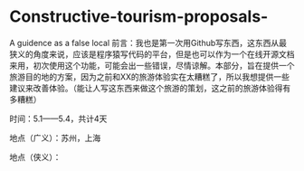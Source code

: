 # Constructive-tourism-proposals-
A guidence as a false local
前言：我也是第一次用Github写东西，这东西从最狭义的角度来说，应该是程序猿写代码的平台，但是也可以作为一个在线开源文档来用，初次使用这个功能，可能会出一些错误，尽情谅解。本部分，旨在提供一个旅游目的地的方案，因为之前和XX的旅游体验实在太糟糕了，所以我想提供一些建议来改善体验。（能让人写这东西来做这个旅游的策划，这之前的旅游体验得有多糟糕）

时间：5.1——5.4，共计4天

地点（广义）：苏州，上海

地点（侠义）：
